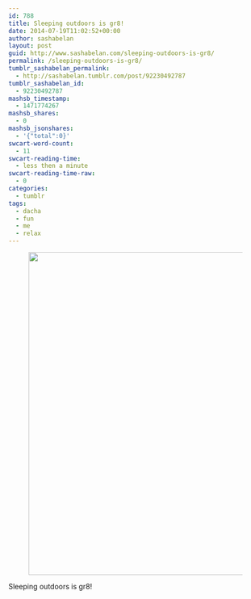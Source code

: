 ```yaml
---
id: 788
title: Sleeping outdoors is gr8!
date: 2014-07-19T11:02:52+00:00
author: sashabelan
layout: post
guid: http://www.sashabelan.com/sleeping-outdoors-is-gr8/
permalink: /sleeping-outdoors-is-gr8/
tumblr_sashabelan_permalink:
  - http://sashabelan.tumblr.com/post/92230492787
tumblr_sashabelan_id:
  - 92230492787
mashsb_timestamp:
  - 1471774267
mashsb_shares:
  - 0
mashsb_jsonshares:
  - '{"total":0}'
swcart-word-count:
  - 11
swcart-reading-time:
  - less then a minute
swcart-reading-time-raw:
  - 0
categories:
  - tumblr
tags:
  - dacha
  - fun
  - me
  - relax
---
```

<div id='gallery-639' class='gallery galleryid-788 gallery-columns-1 gallery-size-full'>
  <figure class='gallery-item'> 
  
  <div class='gallery-icon landscape'>
    <img width="640" height="640" src="http://www.sashabelan.ru/wp-content/uploads/2014/07/tumblr_n8yhcsP8QQ1qarj97o1_1280.jpg" class="attachment-full size-full" alt="" srcset="http://www.sashabelan.ru/wp-content/uploads/2014/07/tumblr_n8yhcsP8QQ1qarj97o1_1280.jpg 640w, http://www.sashabelan.ru/wp-content/uploads/2014/07/tumblr_n8yhcsP8QQ1qarj97o1_1280-150x150.jpg 150w, http://www.sashabelan.ru/wp-content/uploads/2014/07/tumblr_n8yhcsP8QQ1qarj97o1_1280-300x300.jpg 300w, http://www.sashabelan.ru/wp-content/uploads/2014/07/tumblr_n8yhcsP8QQ1qarj97o1_1280-230x230.jpg 230w, http://www.sashabelan.ru/wp-content/uploads/2014/07/tumblr_n8yhcsP8QQ1qarj97o1_1280-350x350.jpg 350w" sizes="(max-width: 640px) 100vw, 640px" />
  </div></figure>
</div>

Sleeping outdoors is gr8!